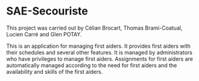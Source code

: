 # SAE-Secouriste

This project was carried out by Célian Brocart, Thomas Brami-Coatual, Lucien Carré and Glen POTAY.

This is an application for managing first aiders. It provides first aiders with their schedules and several other features. It is managed by administrators who have privileges to manage first aiders. Assignments for first aiders are automatically managed according to the need for first aiders and the availability and skills of the first aiders.
